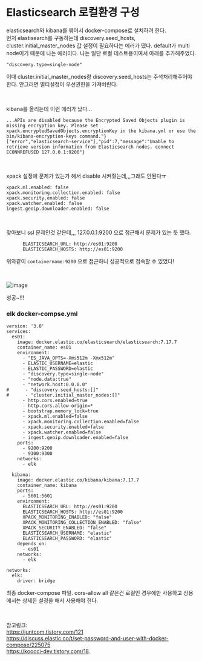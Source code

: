 # Elasticsearch 로컬환경 구성

elasticsearch와 kibana를 묶어서 docker-compose로 설치하려 한다.    
먼저 elastisearch를 구동하는데 discovery.seed_hosts, cluster.initial_master_nodes 값 설정이 필요하다는 에러가 떴다. 
default가 multi node이기 때문에 나는 에러이다. 나는 일단 로컬 테스트용이여서 아래를 추가해주었다.    

```
"discovery.type=single-node"
```

이때  cluster.initial_master_nodes랑 discovery.seed_hosts는 주석처리해주어야 한다. 안그러면 멀티설정이 우선권한을 가져버린다. 

</br>

kibana를 올리는데 이런 에러가 났다...
```
...APIs are disabled because the Encrypted Saved Objects plugin is missing encryption key. Please set xpack.encryptedSavedObjects.encryptionKey in the kibana.yml or use the bin/kibana-encryption-keys command."}
["error","elasticsearch-service"],"pid":7,"message":"Unable to retrieve version information from Elasticsearch nodes. connect ECONNREFUSED 127.0.0.1:9200"}
```
</br>

xpack 설정에 문제가 있는가 해서 disable 시켜줬는데,,,그래도 안된다ㅠ

```
xpack.ml.enabled: false
xpack.monitoring.collection.enabled: false
xpack.security.enabled: false
xpack.watcher.enabled: false
ingest.geoip.downloader.enabled: false
```

</br>
  
찾아보니 ssl 문제인것 같은데,,, 127.0.0.1:9200 으로 접근해서 문제가 있는 듯 했다. 

```
      ELASTICSEARCH_URL: http://es01:9200
      ELASTICSEARCH_HOSTS: http://es01:9200
```

위와같이 `containername:9200` 으로 접근하니 성공적으로 접속할 수 있었다!

</br>

![image](https://user-images.githubusercontent.com/45115557/213419553-7ddcb25b-b2e0-4fe4-b58b-f28f0d334ae0.png)

성공~!!!


### elk docker-compse.yml

```
version: '3.8'
services:
  es01:
    image: docker.elastic.co/elasticsearch/elasticsearch:7.17.7
    container_name: es01
    environment:
      - "ES_JAVA_OPTS=-Xms512m -Xmx512m"
      - ELASTIC_USERNAME=elastic
      - ELASTIC_PASSWORD=elastic
      - "discovery.type=single-node"
      - "node.data:true"
      - "network.host:0.0.0.0"
#      - "discovery.seed_hosts:[]"
#      - "cluster.initial_master_nodes:[]"
      - http.cors.enabled=true
      - http.cors.allow-origin=*
      - bootstrap.memory_lock=true
      - xpack.ml.enabled=false
      - xpack.monitoring.collection.enabled=false
      - xpack.security.enabled=false
      - xpack.watcher.enabled=false
      - ingest.geoip.downloader.enabled=false
    ports:
      - 9200:9200
      - 9300:9300
    networks:
      - elk

  kibana:
    image: docker.elastic.co/kibana/kibana:7.17.7
    container_name: kibana
    ports:
      - 5601:5601
    environment:
      ELASTICSEARCH_URL: http://es01:9200
      ELASTICSEARCH_HOSTS: http://es01:9200
      XPACK_MONITORING_ENABLED: "false"
      XPACK_MONITORING_COLLECTION_ENABLED: "false"
      XPACK_SECURITY_ENABLED: "false"
      ELASTICSEARCH_USERNAME: "elastic"
      ELASTICSEARCH_PASSWORD: "elastic"
    depends_on:
      - es01
    networks:
      - elk

networks:
  elk:
    driver: bridge
```


최종 docker-compose 파일. cors-allow all 같은건 로컬인 경우에만 사용하고 상용에서는 상세한 설정을 해서 사용해야 한다. 


</br>
   
참고링크:   
https://juntcom.tistory.com/121   
https://discuss.elastic.co/t/set-password-and-user-with-docker-compose/225075      
https://koocci-dev.tistory.com/18.  

 
